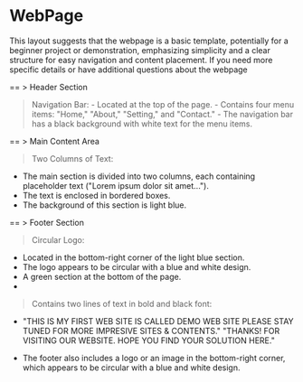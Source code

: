 # WebPage
This layout suggests that the webpage is a basic template, potentially for a beginner project or demonstration, emphasizing simplicity and a clear structure for easy navigation and content placement. If you need more specific details or have additional questions about the webpage

== > Header Section
  > Navigation Bar:
    -  Located at the top of the page.
    - Contains four menu items: "Home," "About," "Setting," and "Contact."
    - The navigation bar has a black background with white text for the menu items.

== > Main Content Area
  > Two Columns of Text:
   - The main section is divided into two columns, each containing placeholder text ("Lorem ipsum dolor sit amet...").
   - The text is enclosed in bordered boxes.
   - The background of this section is light blue.

== > Footer Section

> Circular Logo:
  - Located in the bottom-right corner of the light blue section.
  - The logo appears to be circular with a blue and white design.
  - A green section at the bottom of the page.
  - 
> Contains two lines of text in bold and black font:

  - "THIS IS MY FIRST WEB SITE IS CALLED DEMO WEB SITE PLEASE STAY TUNED FOR MORE IMPRESIVE SITES & CONTENTS."
"THANKS! FOR VISITING OUR WEBSITE. HOPE YOU FIND YOUR SOLUTION HERE."

  - The footer also includes a logo or an image in the bottom-right corner, which appears to be circular with a blue and white design.
